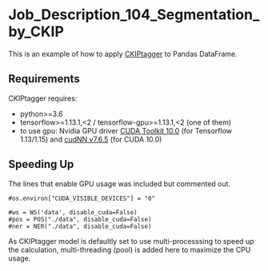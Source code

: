# Job_Description_104_Segmentation_by_CKIP

This is an example of how to apply [CKIPtagger](https://github.com/ckiplab/ckiptagger) to Pandas DataFrame.

## Requirements
CKIPtagger requires:
* python>=3.6
* tensorflow>=1.13.1,<2 / tensorflow-gpu>=1.13.1,<2 (one of them)
* to use gpu: Nvidia GPU driver [CUDA Toolkit 10.0](https://developer.nvidia.com/cuda-10.0-download-archive) (for Tensorflow 1.13/1.15) and [cudNN v7.6.5](https://developer.nvidia.com/rdp/cudnn-archive) (for CUDA 10.0)
## Speeding Up
The lines that enable GPU usage was included but commented out. 
```
#os.environ["CUDA_VISIBLE_DEVICES"] = "0"
```
```
#ws = WS('data', disable_cuda=False)
#pos = POS("./data", disable_cuda=False)
#ner = NER("./data", disable_cuda=False)
```

As CKIPtagger model is defaultly set to use multi-processsing to speed up the calculation, multi-threading (pool) is added here to maximize the CPU usage.
